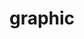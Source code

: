 ---
layout: "category-page"
title: "graphic"
description: "Tải Graphic Elements: icon, pattern, UI assets."
permalink: "/category/graphic/"
image: "/assets/images/affiliates.jpg"
color: "#121826"
---